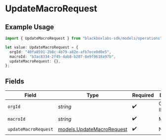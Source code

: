 # UpdateMacroRequest

## Example Usage

```typescript
import { UpdateMacroRequest } from "blackboxlabs-sdk/models/operations";

let value: UpdateMacroRequest = {
  orgId: "40fa8591-2b8c-4b79-a82e-afb7ece0d0e5",
  macroId: "b3ac8334-2f45-4ab8-b207-8e9f0618a97b",
  updateMacroRequest: {},
};
```

## Fields

| Field                                                           | Type                                                            | Required                                                        | Description                                                     |
| --------------------------------------------------------------- | --------------------------------------------------------------- | --------------------------------------------------------------- | --------------------------------------------------------------- |
| `orgId`                                                         | *string*                                                        | :heavy_check_mark:                                              | Organization ID                                                 |
| `macroId`                                                       | *string*                                                        | :heavy_check_mark:                                              | Macro ID                                                        |
| `updateMacroRequest`                                            | [models.UpdateMacroRequest](../../models/updatemacrorequest.md) | :heavy_check_mark:                                              | N/A                                                             |